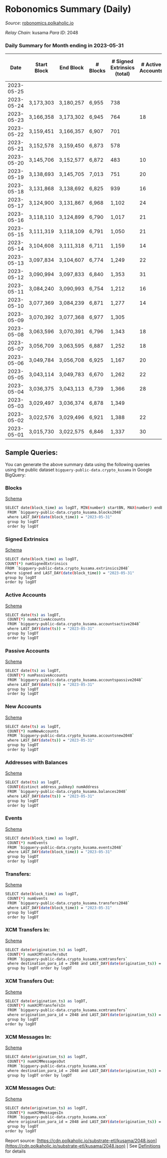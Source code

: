 # Robonomics Summary (Daily)

_Source_: [robonomics.polkaholic.io](https://robonomics.polkaholic.io)

*Relay Chain*: kusama
*Para ID*: 2048



### Daily Summary for Month ending in 2023-05-31


| Date | Start Block | End Block | # Blocks  | # Signed Extrinsics (total) | # Active Accounts | # Passive | # New | # Addresses with Balances | # Events | # Transfers | # XCM Transfers In | # XCM Transfers Out | # XCM In | # XCM Out | Issues | 
| ---- | ----------- | --------- | --------  | --------------------------- | ----------------- | --------- | ----- | ------------------------- | -------- | ----------- | ------------------ | ------------------- | -------- | --------- | ------ |
| 2023-05-25 |  |  |   |  |  |  |  |  |  |   |   |   |  |  |  |
| 2023-05-24 | 3,173,303 | 3,180,257 | 6,955  | 738 |  |  |  |  | 38,604 | 5 ($202.19) |   | 2 ($194.15) |  | 2 |  |
| 2023-05-23 | 3,166,358 | 3,173,302 | 6,945  | 764 | 18 |  |  | 3,005 | 38,705 | 4 ($1,319.44) |   | 1 ($644.07) | 8 | 9 |  |
| 2023-05-22 | 3,159,451 | 3,166,357 | 6,907  | 701 |  |  | 2 | 3,005 | 38,254 | 9 ($2,680.63) |   | 4 ($1,191.89) |  | 4 |  |
| 2023-05-21 | 3,152,578 | 3,159,450 | 6,873  | 578 |  |  | 1 | 3,003 | 37,223 | 2 ($40.39) |   | 1 ($20.57) |  | 1 |  |
| 2023-05-20 | 3,145,706 | 3,152,577 | 6,872  | 483 | 10 |  |  | 3,002 | 36,485 | 3 ($718.00) |   | 1 ($65.41) |  | 1 |  |
| 2023-05-19 | 3,138,693 | 3,145,705 | 7,013  | 751 | 20 |  |  | 3,002 | 38,319 | 3 ($728.84) |   | 3 ($729.09) |  | 3 |  |
| 2023-05-18 | 3,131,868 | 3,138,692 | 6,825  | 939 | 16 |  |  | 3,002 | 38,445 | 1 ($1,249.50) |   | 1 ($1,246.00) |  | 1 |  |
| 2023-05-17 | 3,124,900 | 3,131,867 | 6,968  | 1,102 | 24 |  | 1 | 3,002 | 39,573 | 11 ($4,610.34) |   | 4 ($2,234.00) | 3 | 7 |  |
| 2023-05-16 | 3,118,110 | 3,124,899 | 6,790  | 1,017 | 21 |  |  | 3,001 | 38,426 | 8 ($3,752.90) |   | 2 ($1,861.27) | 3 | 5 |  |
| 2023-05-15 | 3,111,319 | 3,118,109 | 6,791  | 1,050 | 21 |  | 1 | 3,001 | 38,864 | 19 ($2,927.08) | 7 ($44,936.69) | 10 ($1,619.37) | 11 | 14 |  |
| 2023-05-14 | 3,104,608 | 3,111,318 | 6,711  | 1,159 | 14 |  | 1 | 3,000 | 38,739 | 2 ($636.94) |   | 1 ($20.65) |  | 1 |  |
| 2023-05-13 | 3,097,834 | 3,104,607 | 6,774  | 1,249 | 22 |  |  | 2,999 | 39,297 | 12 ($797.25) | 3 ($236.92) | 2 ($22.34) | 3 | 2 |  |
| 2023-05-12 | 3,090,994 | 3,097,833 | 6,840  | 1,353 | 31 |  |  | 2,999 | 40,028 | 11 ($2,847.59) | 2 ($1,293.14) | 3 ($112.87) | 15 | 15 |  |
| 2023-05-11 | 3,084,240 | 3,090,993 | 6,754  | 1,212 | 16 |  |  | 2,999 | 38,870 | 2 ($22.20) |   | 1 ($15.95) |  | 1 |  |
| 2023-05-10 | 3,077,369 | 3,084,239 | 6,871  | 1,277 | 14 |  |  | 2,999 | 39,729 | 1 ($13.94) |   | 1 ($14.40) |  | 1 |  |
| 2023-05-09 | 3,070,392 | 3,077,368 | 6,977  | 1,305 |  |  | 1 | 2,999 | 40,398 | 13 ($3,773.95) |   | 1 ($23.23) |  | 1 |  |
| 2023-05-08 | 3,063,596 | 3,070,391 | 6,796  | 1,343 | 18 |  |  | 2,999 | 39,638 | 11 ($3,145.17) | 5 ($1,575.48) | 1 ($13.73) | 7 | 3 |  |
| 2023-05-07 | 3,056,709 | 3,063,595 | 6,887  | 1,252 | 18 |  | 1 | 2,999 | 39,691 | 3 ($27.58) | 1 ($11.51) | 1 ($16.68) | 1 | 1 |  |
| 2023-05-06 | 3,049,784 | 3,056,708 | 6,925  | 1,167 | 20 |  | 1 | 2,998 | 39,617 | 7 ($700.21) | 3 ($179.18) | 2 ($272.53) | 10 | 9 |  |
| 2023-05-05 | 3,043,114 | 3,049,783 | 6,670  | 1,262 | 22 |  | 1 | 2,997 | 38,787 | 9 ($2,604.48) | 3 ($1,190.04) | 2 ($137.54) | 10 | 9 |  |
| 2023-05-04 | 3,036,375 | 3,043,113 | 6,739  | 1,366 | 28 |  |  | 2,996 | 39,581 | 9 ($421.38) | 5 ($293.64) | 6 ($343.74) | 13 | 12 |  |
| 2023-05-03 | 3,029,497 | 3,036,374 | 6,878  | 1,349 |  |  | 1 | 2,996 | 40,162 | 8 ($8,009.78) | 2 ($1,836.44) | 2 ($4,328.44) | 3 | 3 |  |
| 2023-05-02 | 3,022,576 | 3,029,496 | 6,921  | 1,388 | 22 |  |  | 2,995 | 40,258 |   |   |   |  |  |  |
| 2023-05-01 | 3,015,730 | 3,022,575 | 6,846  | 1,337 | 30 |  | 8 | 2,995 | 39,672 | 12 ($1,566.24) | 1 ($775.94) | 1 ($17.41) | 1 | 1 |  |

## Sample Queries:
You can generate the above summary data using the following queries using the public dataset `bigquery-public-data.crypto_kusama` in Google BigQuery:


### Blocks 

[Schema](https://github.com/colorfulnotion/substrate-etl/blob/main/schema/blocks.json)

```bash
SELECT date(block_time) as logDT, MIN(number) startBN, MAX(number) endBN, COUNT(*) numBlocks 
 FROM `bigquery-public-data.crypto_kusama.blocks2048`  
 where LAST_DAY(date(block_time)) = "2023-05-31" 
 group by logDT 
 order by logDT
```

### Signed Extrinsics 

[Schema](https://github.com/colorfulnotion/substrate-etl/blob/main/schema/extrinsics.json)

```bash
SELECT date(block_time) as logDT, 
COUNT(*) numSignedExtrinsics 
FROM `bigquery-public-data.crypto_kusama.extrinsics2048`  
where signed and LAST_DAY(date(block_time)) = "2023-05-31" 
group by logDT 
order by logDT
```

### Active Accounts 

[Schema](https://github.com/colorfulnotion/substrate-etl/blob/main/schema/accountsactive.json)

```bash
SELECT date(ts) as logDT, 
 COUNT(*) numActiveAccounts 
 FROM `bigquery-public-data.crypto_kusama.accountsactive2048` 
 where LAST_DAY(date(ts)) = "2023-05-31" 
 group by logDT 
 order by logDT
```

### Passive Accounts 

[Schema](https://github.com/colorfulnotion/substrate-etl/blob/main/schema/accountspassive.json)

```bash
SELECT date(ts) as logDT, 
 COUNT(*) numPassiveAccounts 
 FROM `bigquery-public-data.crypto_kusama.accountspassive2048` 
 where LAST_DAY(date(ts)) = "2023-05-31" 
 group by logDT 
 order by logDT
```

### New Accounts 

[Schema](https://github.com/colorfulnotion/substrate-etl/blob/main/schema/accountsnew.json)

```bash
SELECT date(ts) as logDT, 
 COUNT(*) numNewAccounts 
 FROM `bigquery-public-data.crypto_kusama.accountsnew2048` 
 where LAST_DAY(date(ts)) = "2023-05-31" 
 group by logDT
 order by logDT
```

### Addresses with Balances 

[Schema](https://github.com/colorfulnotion/substrate-etl/blob/main/schema/balances.json)

```bash
SELECT date(ts) as logDT,
 COUNT(distinct address_pubkey) numAddress 
 FROM `bigquery-public-data.crypto_kusama.balances2048` 
 where LAST_DAY(date(ts)) = "2023-05-31" 
 group by logDT 
 order by logDT
```

### Events 

[Schema](https://github.com/colorfulnotion/substrate-etl/blob/main/schema/events.json)

```bash
SELECT date(block_time) as logDT, 
 COUNT(*) numEvents 
 FROM `bigquery-public-data.crypto_kusama.events2048` 
 where LAST_DAY(date(block_time)) = "2023-05-31" 
 group by logDT 
 order by logDT
```

### Transfers:

[Schema](https://github.com/colorfulnotion/substrate-etl/blob/main/schema/transfers.json)

```bash
SELECT date(block_time) as logDT, 
 COUNT(*) numEvents 
 FROM `bigquery-public-data.crypto_kusama.transfers2048` 
 where LAST_DAY(date(block_time)) = "2023-05-31" 
 group by logDT 
 order by logDT
```

### XCM Transfers In: 

[Schema](https://github.com/colorfulnotion/substrate-etl/blob/main/schema/xcmtransfers.json)

```bash
SELECT date(origination_ts) as logDT, 
 COUNT(*) numXCMTransfersOut 
 FROM `bigquery-public-data.crypto_kusama.xcmtransfers` 
 where destination_para_id = 2048 and LAST_DAY(date(origination_ts)) = "2023-05-31" 
 group by logDT order by logDT
```

### XCM Transfers Out: 

[Schema](https://github.com/colorfulnotion/substrate-etl/blob/main/schema/xcmtransfers.json)

```bash
SELECT date(origination_ts) as logDT, 
 COUNT(*) numXCMTransfersIn 
 FROM `bigquery-public-data.crypto_kusama.xcmtransfers` 
 where origination_para_id = 2048 and LAST_DAY(date(origination_ts)) = "2023-05-31" 
 group by logDT 
order by logDT
```

### XCM Messages In: 

[Schema](https://github.com/colorfulnotion/substrate-etl/blob/main/schema/xcm.json)

```bash
SELECT date(origination_ts) as logDT, 
 COUNT(*) numXCMMessagesOut 
 FROM `bigquery-public-data.crypto_kusama.xcm` 
 where destination_para_id = 2048 and LAST_DAY(date(origination_ts)) = "2023-05-31" 
 group by logDT order by logDT
```

### XCM Messages Out: 

[Schema](https://github.com/colorfulnotion/substrate-etl/blob/main/schema/xcm.json)

```bash
SELECT date(origination_ts) as logDT, 
 COUNT(*) numXCMMessagesIn 
 FROM `bigquery-public-data.crypto_kusama.xcm` 
 where origination_para_id = 2048 and LAST_DAY(date(origination_ts)) = "2023-05-31" 
 group by logDT 
order by logDT
```


Report source: [https://cdn.polkaholic.io/substrate-etl/kusama/2048.json](https://cdn.polkaholic.io/substrate-etl/kusama/2048.json) | See [Definitions](/DEFINITIONS.md) for details
